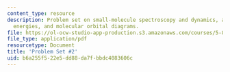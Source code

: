 ```yaml
---
content_type: resource
description: Problem set on small-molecule spectroscopy and dynamics, atomic orbital
  energies, and molecular orbital diagrams.
file: https://ol-ocw-studio-app-production.s3.amazonaws.com/courses/5-80-small-molecule-spectroscopy-and-dynamics-fall-2008/b6a255f522e5dd88da7fbbdc4083606c_ps2_1996.pdf
file_type: application/pdf
resourcetype: Document
title: 'Problem Set #2'
uid: b6a255f5-22e5-dd88-da7f-bbdc4083606c
---
```

